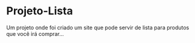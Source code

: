 # Projeto-Lista
 Um projeto onde foi criado um site que pode servir de lista para produtos que você irá comprar...

